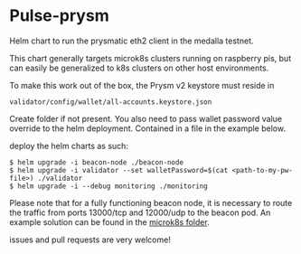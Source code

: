 # Pulse-prysm
Helm chart to run the prysmatic eth2 client in the medalla testnet.

This chart generally targets microk8s clusters running on raspberry pis, but can easily be generalized to k8s clusters on other host environments.

To make this work out of the box, the Prysm v2 keystore must reside in 
```
validator/config/wallet/all-accounts.keystore.json
```
Create folder if not present.
You also need to pass wallet password value override to the helm deployment. Contained in a file in the example below.

deploy the helm charts as such:
```shell script
$ helm upgrade -i beacon-node ./beacon-node
$ helm upgrade -i validator --set walletPassword=$(cat <path-to-my-pw-file>) ./validator
$ helm upgrade -i --debug monitoring ./monitoring
```

Please note that for a fully functioning beacon node, it is necessary to route the traffic from ports 13000/tcp and 12000/udp to the beacon pod.
An example solution can be found in the [microk8s folder](microk8s).

issues and pull requests are very welcome!
